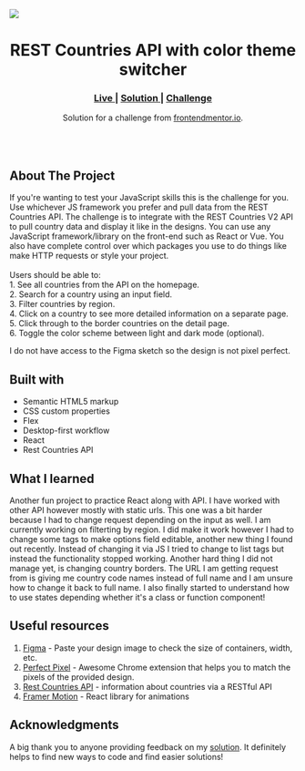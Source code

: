 <img src="https://github.com/catherineisonline/rest-countries/blob/main/public/project-preview.png?raw=true"></img>

<h1 align="center">REST Countries API with color theme switcher</h1>

<div align="center">
  <h3>
    <a href="https://rest-map-api.vercel.app/" color="white">
      Live
    </a>
    <span> | </span>
    <a href="https://www.frontendmentor.io/solutions/rest-maps-api--3PezJNsR2">
      Solution
    </a>
   <span> | </span>
    <a href="https://www.frontendmentor.io/challenges/rest-countries-api-with-color-theme-switcher-5cacc469fec04111f7b848ca">
      Challenge
    </a>
  </h3>
</div>
<div align="center">
   Solution for a challenge from  <a href="https://www.frontendmentor.io/" target="_blank">frontendmentor.io</a>.
</div>
<br>
<br>
<br>

## About The Project

<p>If you're wanting to test your JavaScript skills this is the challenge for you. Use whichever JS framework you prefer and pull data from the REST Countries API. 
The challenge is to integrate with the REST Countries V2 API to pull country data and display it like in the designs.
You can use any JavaScript framework/library on the front-end such as React or Vue. You also have complete control over which packages you use to do things like make HTTP requests or style your project.
<br><br>Users should be able to:
<br>1. See all countries from the API on the homepage.
<br>
2. Search for a country using an input field.

<br>
3. Filter countries by region.

<br>
4. Click on a country to see more detailed information on a separate page.
<br>
5. Click through to the border countries on the detail page.
<br>
6. Toggle the color scheme between light and dark mode (optional).
<br> <p>I do not have access to the Figma sketch so the design is not pixel perfect.</p>

## Built with

- Semantic HTML5 markup
- CSS custom properties
- Flex
- Desktop-first workflow
- React
- Rest Countries API

## What I learned

Another fun project to practice React along with API. I have worked with other API however mostly with static urls. This one was a bit harder because I had to change request depending on the input as well. I am currently working on filterting by region. I did make it work however I had to change some tags to make options field editable, another new thing I found out recently. Instead of changing it via JS I tried to change to list tags but instead the functionality stopped working. Another hard thing I did not manage yet, is changing country borders. The URL I am getting request from is giving me country code names instead of full name and I am unsure how to change it back to full name.
I also finally started to understand how to use states depending whether it's a class or function component!

## Useful resources

1. <a href="https://www.figma.com/">Figma</a> - Paste your design image to check the size of containers, width, etc.
2. <a href="https://chrome.google.com/webstore/detail/perfectpixel-by-welldonec/dkaagdgjmgdmbnecmcefdhjekcoceebi">Perfect Pixel</a> - Awesome Chrome extension that helps you to match the pixels of the provided design.
3. <a href="https://restcountries.com/">Rest Countries API</a> - information about countries via a RESTful API
4. <a href="https://www.framer.com/motion/">Framer Motion</a> - React library for animations

## Acknowledgments

A big thank you to anyone providing feedback on my <a href="https://www.frontendmentor.io/solutions/rest-maps-api--3PezJNsR2">solution</a>. It definitely helps to find new ways to code and find easier solutions!
